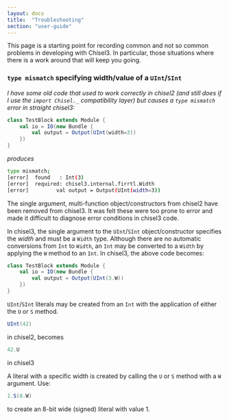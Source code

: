 ```yaml
---
layout: docs
title:  "Troubleshooting"
section: "user-guide"
---
```

This page is a starting point for recording common and not so common problems in developing with Chisel3.  In particular, those situations where there is a work around that will keep you going.

### `type mismatch` specifying width/value of a `UInt`/`SInt`

*I have some old code that used to work correctly in chisel2 (and still does if I use the `import Chisel._` compatibility layer)
but causes a `type mismatch` error in straight chisel3:*

```scala
class TestBlock extends Module {
	val io = IO(new Bundle {
		val output = Output(UInt(width=3))
	})
}
```
*produces*
```bash
type mismatch;
[error]  found   : Int(3)
[error]  required: chisel3.internal.firrtl.Width
[error] 		val output = Output(UInt(width=3))
```

The single argument, multi-function object/constructors from chisel2 have been removed from chisel3.
It was felt these were too prone to error and made it difficult to diagnose error conditions in chisel3 code.

In chisel3, the single argument to the `UInt`/`SInt` object/constructor specifies the *width* and must be a `Width` type.
Although there are no automatic conversions from `Int` to `Width`, an `Int` may be converted to a `Width` by applying the `W` method to an `Int`.
In chisel3, the above code becomes:
```scala
class TestBlock extends Module {
	val io = IO(new Bundle {
		val output = Output(UInt(3.W))
	})
}
```
`UInt`/`SInt` literals may be created from an `Int` with the application of either the `U` or `S` method.

```scala
UInt(42)
```
in chisel2, becomes
```scala
42.U
```
in chisel3

A literal with a specific width is created by calling the `U` or `S` method with a `W` argument.
Use:
```scala
1.S(8.W)
```
to create an 8-bit wide (signed) literal with value 1.

